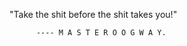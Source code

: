 "Take the shit before the shit takes you!"

          ---- M A S T E R O O G W A Y.                 
